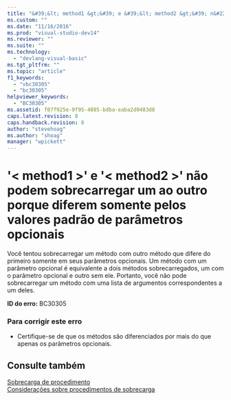 ```yaml
---
title: "&#39;&lt; method1 &gt;&#39; e &#39;&lt; method2 &gt;&#39; n&#227;o podem sobrecarregar um ao outro porque diferem somente pelos valores padr&#227;o de par&#226;metros opcionais | Microsoft Docs"
ms.custom: ""
ms.date: "11/16/2016"
ms.prod: "visual-studio-dev14"
ms.reviewer: ""
ms.suite: ""
ms.technology: 
  - "devlang-visual-basic"
ms.tgt_pltfrm: ""
ms.topic: "article"
f1_keywords: 
  - "vbc30305"
  - "bc30305"
helpviewer_keywords: 
  - "BC30305"
ms.assetid: f07f925e-9f95-4885-bdba-eaba2d0483d8
caps.latest.revision: 8
caps.handback.revision: 8
author: "stevehoag"
ms.author: "shoag"
manager: "wpickett"
---
```

# &#39;&lt; method1 &gt;&#39; e &#39;&lt; method2 &gt;&#39; n&#227;o podem sobrecarregar um ao outro porque diferem somente pelos valores padr&#227;o de par&#226;metros opcionais
Você tentou sobrecarregar um método com outro método que difere do primeiro somente em seus parâmetros opcionais. Um método com um parâmetro opcional é equivalente a dois métodos sobrecarregados, um com o parâmetro opcional e outro sem ele. Portanto, você não pode sobrecarregar um método com uma lista de argumentos correspondentes a um deles.  
  
 **ID do erro:** BC30305  
  
### Para corrigir este erro  
  
-   Certifique\-se de que os métodos são diferenciados por mais do que apenas os parâmetros opcionais.  
  
## Consulte também  
 [Sobrecarga de procedimento](/dotnet/visual-basic/programming-guide/language-features/procedures/procedure-overloading)   
 [Considerações sobre procedimentos de sobrecarga](/dotnet/visual-basic/programming-guide/language-features/procedures/considerations-in-overloading-procedures)
